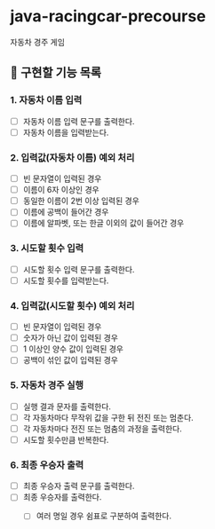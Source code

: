 # java-racingcar-precourse
자동차 경주 게임

## 📌 구현할 기능 목록
### 1. 자동차 이름 입력
- [ ] 자동차 이름 입력 문구를 출력한다.
- [ ] 자동차 이름을 입력받는다.

### 2. 입력값(자동차 이름) 예외 처리
- [ ] 빈 문자열이 입력된 경우
- [ ] 이름이 6자 이상인 경우
- [ ] 동일한 이름이 2번 이상 입력된 경우
- [ ] 이름에 공백이 들어간 경우
- [ ] 이름에 알파벳, 또는 한글 이외의 값이 들어간 경우

### 3. 시도할 횟수 입력
- [ ] 시도할 횟수 입력 문구를 출력한다.
- [ ] 시도할 횟수를 입력받는다.

### 4. 입력값(시도할 횟수) 예외 처리
- [ ] 빈 문자열이 입력된 경우
- [ ] 숫자가 아닌 값이 입력된 경우
- [ ] 1 이상인 양수 값이 입력된 경우
- [ ] 공백이 섞인 값이 입력된 경우

### 5. 자동차 경주 실행
- [ ] 실행 결과 문자를 출력한다.
- [ ] 각 자동차마다 무작위 값을 구한 뒤 전진 또는 멈춘다.
- [ ] 각 자동차마다 전진 또는 멈춤의 과정을 출력한다.
- [ ] 시도할 횟수만큼 반복한다.

### 6. 최종 우승자 출력
- [ ] 최종 우승자 출력 문구를 출력한다.
- [ ] 최종 우승자를 출력한다.
  - [ ] 여러 명일 경우 쉼표로 구분하여 출력한다.

    